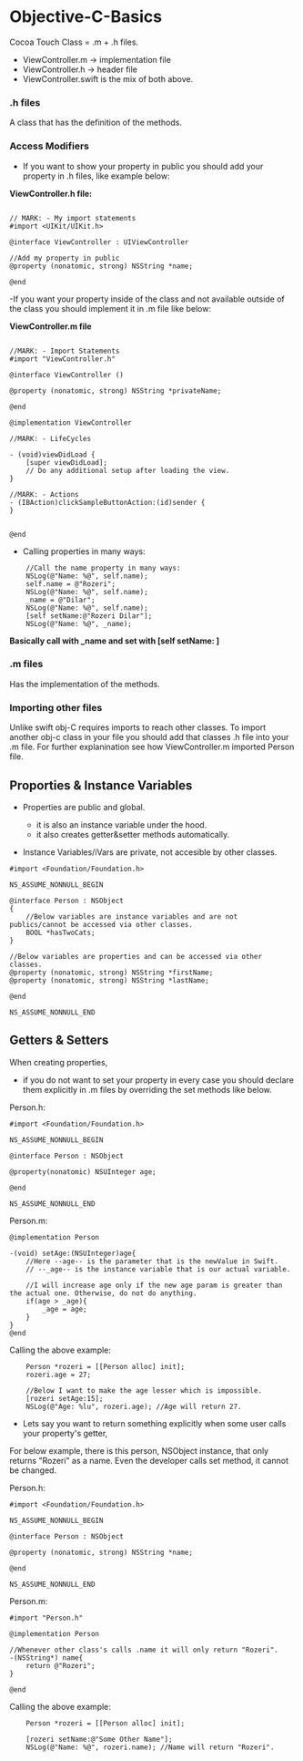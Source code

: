 # Objective-C-Basics

Cocoa Touch Class = .m + .h files.

- ViewController.m -> implementation file
- ViewController.h -> header file
- ViewController.swift is the mix of both above.

### .h files

A class that has the definition of the methods.

### Access Modifiers

- If you want to show your property in public you should add your property in .h files, like example below:

**ViewController.h file:**

```obj-c

// MARK: - My import statements
#import <UIKit/UIKit.h>

@interface ViewController : UIViewController

//Add my property in public
@property (nonatomic, strong) NSString *name;

@end
```

-If you want your property inside of the class and not available outside of the class you should implement it in .m file like below:

**ViewController.m file**

```obj-c

//MARK: - Import Statements
#import "ViewController.h"

@interface ViewController ()

@property (nonatomic, strong) NSString *privateName;

@end

@implementation ViewController

//MARK: - LifeCycles

- (void)viewDidLoad {
    [super viewDidLoad];
    // Do any additional setup after loading the view.
}

//MARK: - Actions
- (IBAction)clickSampleButtonAction:(id)sender {
}


@end
```

- Calling properties in many ways:

```obj-c
    //Call the name property in many ways:
    NSLog(@"Name: %@", self.name);
    self.name = @"Rozeri";
    NSLog(@"Name: %@", self.name);
    _name = @"Dilar";
    NSLog(@"Name: %@", self.name);
    [self setName:@"Rozeri Dilar"];
    NSLog(@"Name: %@", _name);
```
**Basically call with _name and set with [self setName: ]**

### .m files

Has the implementation of the methods.

### Importing other files

Unlike swift obj-C requires imports to reach other classes. To import another obj-c class in your file you should add that classes .h file into your .m file. For further explanination see how ViewController.m imported Person file.

## Proporties & Instance Variables

- Properties are public and global. 
    - it is also an instance variable under the hood.
    - it also creates getter&setter methods automatically.
    
- Instance Variables/iVars are private, not accesible by other classes. 

```obj-c
#import <Foundation/Foundation.h>

NS_ASSUME_NONNULL_BEGIN

@interface Person : NSObject
{
    //Below variables are instance variables and are not publics/cannot be accessed via other classes.
    BOOL *hasTwoCats;
}

//Below variables are properties and can be accessed via other classes.
@property (nonatomic, strong) NSString *firstName;
@property (nonatomic, strong) NSString *lastName;

@end

NS_ASSUME_NONNULL_END
```

## Getters & Setters 

When creating properties, 

- if you do not want to set your property in every case you should declare them explicitly in .m files by overriding the set methods like below.

Person.h: 

```obj-c
#import <Foundation/Foundation.h>

NS_ASSUME_NONNULL_BEGIN

@interface Person : NSObject

@property(nonatomic) NSUInteger age;

@end

NS_ASSUME_NONNULL_END
```

Person.m: 

```obj-c
@implementation Person

-(void) setAge:(NSUInteger)age{
    //Here --age-- is the parameter that is the newValue in Swift.
    // --_age-- is the instance variable that is our actual variable.
    
    //I will increase age only if the new age param is greater than the actual one. Otherwise, do not do anything.
    if(age > _age){
        _age = age;
    }
}
@end
```

Calling the above example:

```obj-c
    Person *rozeri = [[Person alloc] init];
    rozeri.age = 27;
    
    //Below I want to make the age lesser which is impossible.
    [rozeri setAge:15];
    NSLog(@"Age: %lu", rozeri.age); //Age will return 27.
```


- Lets say you want to return something explicitly when some user calls your property's getter,

For below example, there is this person, NSObject instance, that only returns "Rozeri" as a name. Even the developer calls set method, it cannot be changed.

Person.h: 

```obj-c
#import <Foundation/Foundation.h>

NS_ASSUME_NONNULL_BEGIN

@interface Person : NSObject

@property (nonatomic, strong) NSString *name;

@end

NS_ASSUME_NONNULL_END
```

Person.m: 

```obj-c
#import "Person.h"

@implementation Person

//Whenever other class's calls .name it will only return "Rozeri".
-(NSString*) name{
    return @"Rozeri";
}

@end
```

Calling the above example:

```obj-c
    Person *rozeri = [[Person alloc] init];

    [rozeri setName:@"Some Other Name"];
    NSLog(@"Name: %@", rozeri.name); //Name will return "Rozeri".
```

